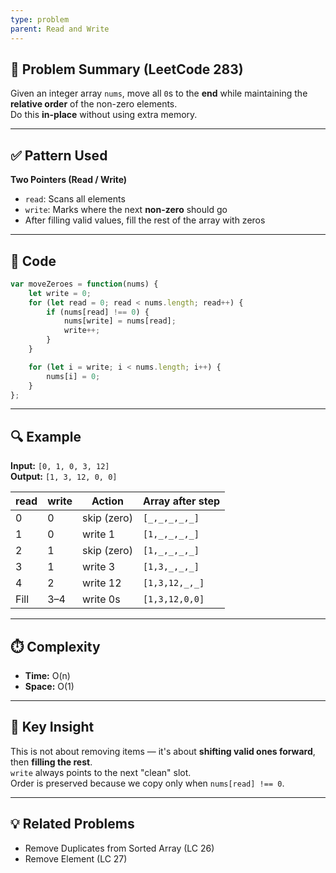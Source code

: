 ```yaml
---
type: problem
parent: Read and Write
---
```

## 🧠 Problem Summary (LeetCode 283)
Given an integer array `nums`, move all `0`s to the **end** while maintaining the **relative order** of the non-zero elements.  
Do this **in-place** without using extra memory.

---

## ✅ Pattern Used
**Two Pointers (Read / Write)**

- `read`: Scans all elements
- `write`: Marks where the next **non-zero** should go
- After filling valid values, fill the rest of the array with zeros

---

## 🔧 Code

```js
var moveZeroes = function(nums) {
    let write = 0;
    for (let read = 0; read < nums.length; read++) {
        if (nums[read] !== 0) {
            nums[write] = nums[read];
            write++;
        }
    }

    for (let i = write; i < nums.length; i++) {
        nums[i] = 0;
    }
};
```

---

## 🔍 Example

**Input:** `[0, 1, 0, 3, 12]`  
**Output:** `[1, 3, 12, 0, 0]`

| read | write | Action            | Array after step     |
|------|-------|-------------------|-----------------------|
| 0    | 0     | skip (zero)       | `[_,_,_,_,_]`         |
| 1    | 0     | write 1           | `[1,_,_,_,_]`         |
| 2    | 1     | skip (zero)       | `[1,_,_,_,_]`         |
| 3    | 1     | write 3           | `[1,3,_,_,_]`         |
| 4    | 2     | write 12          | `[1,3,12,_,_]`        |
| Fill | 3–4   | write 0s          | `[1,3,12,0,0]`        |

---

## ⏱️ Complexity

- **Time:** O(n)
- **Space:** O(1)

---

## 🧠 Key Insight

This is not about removing items — it's about **shifting valid ones forward**, then **filling the rest**.  
`write` always points to the next "clean" slot.  
Order is preserved because we copy only when `nums[read] !== 0`.

---

## 💡 Related Problems

- Remove Duplicates from Sorted Array (LC 26)
- Remove Element (LC 27)